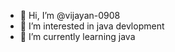 - 👋 Hi, I’m @vijayan-0908
- 👀 I’m interested in java devlopment
- 🌱 I’m currently learning java 

<!---
vijayan-0908/vijayan-0908 is a ✨ special ✨ repository because its `README.md` (this file) appears on your GitHub profile.
You can click the Preview link to take a look at your changes.
--->

